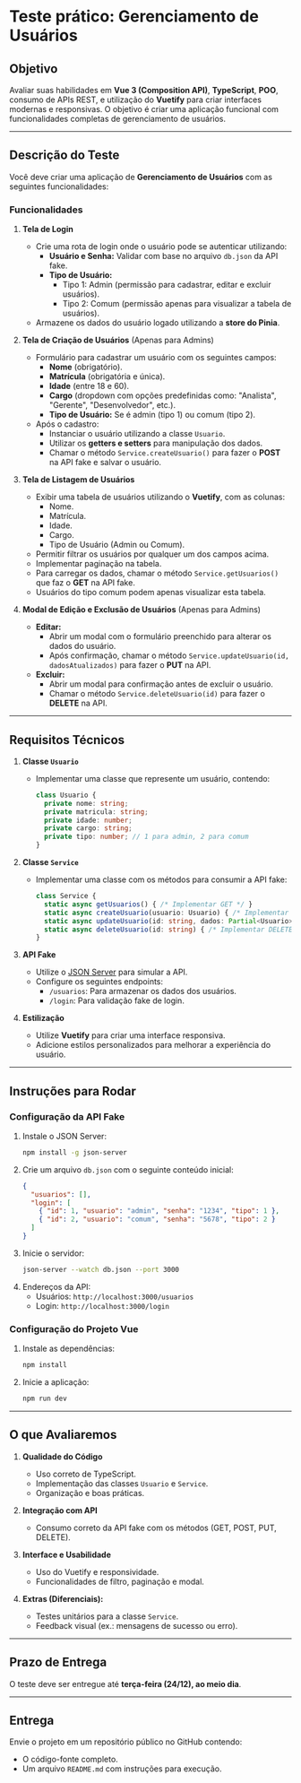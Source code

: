# Teste prático: Gerenciamento de Usuários

## Objetivo
Avaliar suas habilidades em **Vue 3 (Composition API)**, **TypeScript**, **POO**, consumo de APIs REST, e utilização do **Vuetify** para criar interfaces modernas e responsivas. O objetivo é criar uma aplicação funcional com funcionalidades completas de gerenciamento de usuários.

---

## Descrição do Teste
Você deve criar uma aplicação de **Gerenciamento de Usuários** com as seguintes funcionalidades:

### Funcionalidades

1. **Tela de Login**
   - Crie uma rota de login onde o usuário pode se autenticar utilizando:
     - **Usuário e Senha:** Validar com base no arquivo `db.json` da API fake.
     - **Tipo de Usuário:**
       - Tipo 1: Admin (permissão para cadastrar, editar e excluir usuários).
       - Tipo 2: Comum (permissão apenas para visualizar a tabela de usuários).
   - Armazene os dados do usuário logado utilizando a **store do Pinia**.

2. **Tela de Criação de Usuários** (Apenas para Admins)
   - Formulário para cadastrar um usuário com os seguintes campos:
     - **Nome** (obrigatório).
     - **Matrícula** (obrigatória e única).
     - **Idade** (entre 18 e 60).
     - **Cargo** (dropdown com opções predefinidas como: "Analista", "Gerente", "Desenvolvedor", etc.).
     - **Tipo de Usuário:** Se é admin (tipo 1) ou comum (tipo 2).
   - Após o cadastro:
     - Instanciar o usuário utilizando a classe `Usuario`.
     - Utilizar os **getters e setters** para manipulação dos dados.
     - Chamar o método `Service.createUsuario()` para fazer o **POST** na API fake e salvar o usuário.

3. **Tela de Listagem de Usuários**
   - Exibir uma tabela de usuários utilizando o **Vuetify**, com as colunas:
     - Nome.
     - Matrícula.
     - Idade.
     - Cargo.
     - Tipo de Usuário (Admin ou Comum).
   - Permitir filtrar os usuários por qualquer um dos campos acima.
   - Implementar paginação na tabela.
   - Para carregar os dados, chamar o método `Service.getUsuarios()` que faz o **GET** na API fake.
   - Usuários do tipo comum podem apenas visualizar esta tabela.

4. **Modal de Edição e Exclusão de Usuários** (Apenas para Admins)
   - **Editar:**
     - Abrir um modal com o formulário preenchido para alterar os dados do usuário.
     - Após confirmação, chamar o método `Service.updateUsuario(id, dadosAtualizados)` para fazer o **PUT** na API.
   - **Excluir:**
     - Abrir um modal para confirmação antes de excluir o usuário.
     - Chamar o método `Service.deleteUsuario(id)` para fazer o **DELETE** na API.

---

## Requisitos Técnicos

1. **Classe `Usuario`**
   - Implementar uma classe que represente um usuário, contendo:
     ```typescript
     class Usuario {
       private nome: string;
       private matricula: string;
       private idade: number;
       private cargo: string;
       private tipo: number; // 1 para admin, 2 para comum
     }
     ```

2. **Classe `Service`**
   - Implementar uma classe com os métodos para consumir a API fake:
     ```typescript
     class Service {
       static async getUsuarios() { /* Implementar GET */ }
       static async createUsuario(usuario: Usuario) { /* Implementar POST */ }
       static async updateUsuario(id: string, dados: Partial<Usuario>) { /* Implementar PUT */ }
       static async deleteUsuario(id: string) { /* Implementar DELETE */ }
     }
     ```

3. **API Fake**
   - Utilize o [JSON Server](https://github.com/typicode/json-server) para simular a API.
   - Configure os seguintes endpoints:
     - `/usuarios`: Para armazenar os dados dos usuários.
     - `/login`: Para validação fake de login.

4. **Estilização**
   - Utilize **Vuetify** para criar uma interface responsiva.
   - Adicione estilos personalizados para melhorar a experiência do usuário.

---

## Instruções para Rodar

### Configuração da API Fake

1. Instale o JSON Server:
   ```bash
   npm install -g json-server
   ```
2. Crie um arquivo `db.json` com o seguinte conteúdo inicial:
   ```json
   {
     "usuarios": [],
     "login": [
       { "id": 1, "usuario": "admin", "senha": "1234", "tipo": 1 },
       { "id": 2, "usuario": "comum", "senha": "5678", "tipo": 2 }
     ]
   }
   ```
3. Inicie o servidor:
   ```bash
   json-server --watch db.json --port 3000
   ```
4. Endereços da API:
   - Usuários: `http://localhost:3000/usuarios`
   - Login: `http://localhost:3000/login`

### Configuração do Projeto Vue

1. Instale as dependências:
   ```bash
   npm install
   ```
2. Inicie a aplicação:
   ```bash
   npm run dev
   ```

---

## O que Avaliaremos

1. **Qualidade do Código**
   - Uso correto de TypeScript.
   - Implementação das classes `Usuario` e `Service`.
   - Organização e boas práticas.

2. **Integração com API**
   - Consumo correto da API fake com os métodos (GET, POST, PUT, DELETE).

3. **Interface e Usabilidade**
   - Uso do Vuetify e responsividade.
   - Funcionalidades de filtro, paginação e modal.

4. **Extras (Diferenciais):**
   - Testes unitários para a classe `Service`.
   - Feedback visual (ex.: mensagens de sucesso ou erro).

---

## Prazo de Entrega
O teste deve ser entregue até **terça-feira (24/12), ao meio dia**.

---

## Entrega
Envie o projeto em um repositório público no GitHub contendo:
- O código-fonte completo.
- Um arquivo `README.md` com instruções para execução.
